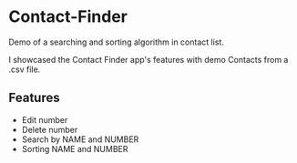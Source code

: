
# Contact-Finder

Demo of a searching and sorting algorithm in contact list.

I showcased the Contact Finder app's features with demo Contacts from a .csv file.

## Features

- Edit number
- Delete number
- Search by NAME and NUMBER
- Sorting NAME and NUMBER

